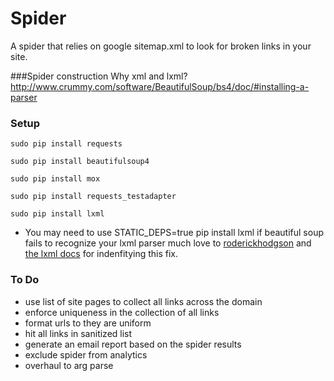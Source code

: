 Spider
======
A spider that relies on google sitemap.xml to look for broken links in your site.

###Spider construction
Why xml and lxml?
http://www.crummy.com/software/BeautifulSoup/bs4/doc/#installing-a-parser

### Setup
```
sudo pip install requests

sudo pip install beautifulsoup4

sudo pip install mox

sudo pip install requests_testadapter

sudo pip install lxml

```
* You may need to use STATIC_DEPS=true pip install lxml if beautiful soup fails to recognize your lxml parser much love to [roderickhodgson](http://roderickhodgson.com/blog/2012/10/27/building-python-lxml-on-mac-os-x-10-dot-7) and [the lxml docs](http://lxml.de/installation.html) for indenfitying this fix.

### To Do
* use list of site pages to collect all links across the domain
* enforce uniqueness in the collection of all links
* format urls to they are uniform
* hit all links in sanitized list
* generate an email report based on the spider results
* exclude spider from analytics
* overhaul to arg parse
